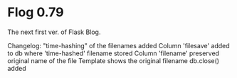 # Flog 0.79

The next first ver. of Flask Blog.

Changelog:
"time-hashing" of the filenames added 
Column 'filesave' added to db where 'time-hashed' filename stored
Column 'filename' preserved original name of the file
Template shows the original filename
db.close() added



